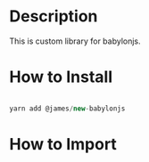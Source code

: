 # Description #

This is custom library for babylonjs.

# How to Install #

```javascript

yarn add @james/new-babylonjs
```

# How to Import #
```javascript
